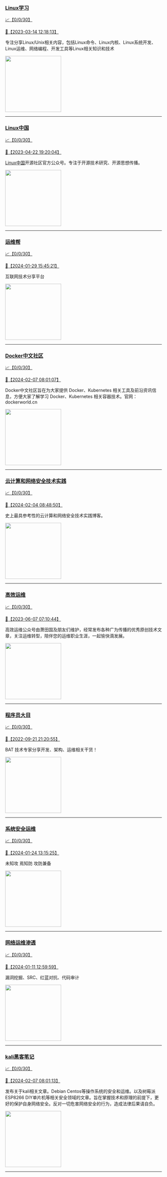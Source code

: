 
### [Linux学习](http://wechat.doonsec.com/wechat_echarts/?biz=MzI4MDEwNzAzNg==)

[:chart_with_upwards_trend:【0/0/30】](http://wechat.doonsec.com/wechat_echarts/?biz=MzI4MDEwNzAzNg==)

[:camera_flash:【2023-03-14 12:18:13】](https://mp.weixin.qq.com/s?__biz=MzI4MDEwNzAzNg==&mid=2649460110&idx=2&sn=d76412a9e0687ffe50c359ea4332a1a2&chksm=f3a2acfdc4d525ebb2f44288f886f46ce16507e0305ee1fcc74cb305757dd68610e87f461665&scene=27#wechat_redirect)

专注分享Linux/Unix相关内容，包括Linux命令、Linux内核、Linux系统开发、Linux运维、网络编程、开发工具等Linux相关知识和技术

<img align="top" width="180" src="http://open.weixin.qq.com/qr/code?username=gh_cb990d3ccd5f" alt="" />

---


### [Linux中国](http://wechat.doonsec.com/wechat_echarts/?biz=MjM5NjQ4MjYwMQ==)

[:chart_with_upwards_trend:【0/0/30】](http://wechat.doonsec.com/wechat_echarts/?biz=MjM5NjQ4MjYwMQ==)

[:camera_flash:【2023-04-22 19:20:04】](https://mp.weixin.qq.com/s?__biz=MjM5NjQ4MjYwMQ==&mid=2664678930&idx=3&sn=e1cd00ae476511afb34f4785124fb41a&chksm=bdcffd548ab87442b492af73b3af4e275b5439bd53b739798b806ed6947ab03e47e8efbe9a59&scene=27#wechat_redirect)

[Linux中国](https://linux.cn/)开源社区官方公众号。专注于开源技术研究、开源思想传播。

<img align="top" width="180" src="http://open.weixin.qq.com/qr/code?username=gh_52ef55f8adfd" alt="" />

---


### [运维帮](http://wechat.doonsec.com/wechat_echarts/?biz=MzA3MzYwNjQ3NA==)

[:chart_with_upwards_trend:【0/0/30】](http://wechat.doonsec.com/wechat_echarts/?biz=MzA3MzYwNjQ3NA==)

[:camera_flash:【2024-01-29 15:45:21】](https://mp.weixin.qq.com/s?__biz=MzA3MzYwNjQ3NA==&mid=2651301307&idx=1&sn=8e654245aa777289a07bf68534617080&chksm=85e5e79f690ac884d9146ee25ceb5db987f18932948471b507081e9a629b5e9f472a6732c2e1&scene=27#wechat_redirect)

互联网技术分享平台

<img align="top" width="180" src="http://open.weixin.qq.com/qr/code?username=gh_445a39329cd8" alt="" />

---


### [Docker中文社区](http://wechat.doonsec.com/wechat_echarts/?biz=MzI1NzI5NDM4Mw==)

[:chart_with_upwards_trend:【0/0/30】](http://wechat.doonsec.com/wechat_echarts/?biz=MzI1NzI5NDM4Mw==)

[:camera_flash:【2024-02-07 08:01:07】](https://mp.weixin.qq.com/s?__biz=MzI1NzI5NDM4Mw==&mid=2247496746&idx=1&sn=5e65133027fe6087fc7630a4827ae308&chksm=eb43c33bd342a8083b5d6c9b2390fac2f45f69e1e14ad463141cb46a5830eadf9f8d4caceb08&scene=27#wechat_redirect)

Docker中文社区旨在为大家提供 Docker、Kubernetes 相关工具及前沿资讯信息，方便大家了解学习 Docker、Kubernetes 相关容器技术。官网：dockerworld.cn

<img align="top" width="180" src="http://open.weixin.qq.com/qr/code?username=gh_8620cb9f61a5" alt="" />

---


### [云计算和网络安全技术实践](http://wechat.doonsec.com/wechat_echarts/?biz=MzA3MjM5MDc2Nw==)

[:chart_with_upwards_trend:【0/0/30】](http://wechat.doonsec.com/wechat_echarts/?biz=MzA3MjM5MDc2Nw==)

[:camera_flash:【2024-02-04 08:48:50】](https://mp.weixin.qq.com/s?__biz=MzA3MjM5MDc2Nw==&mid=2650748225&idx=1&sn=fb503f3cb358760547dc3e3984d62888&chksm=86376cf994e0945b45dd439e790ed339bbd6a690df3151e2f8998defd789acd9e497e899d747&scene=27&key=b4b838b4b33bd7f7b46d100d17816f0ba9550fef57e708596d817bfe5b29140985686b96a256629b4ff0c4875b24c977fbfe563d0dec9c6aaf0d8aa31a9147ba0bab8e6df3463707a31f2fc9f8515785bd5bf2e547741af9623be34cc1890482d79d4ff5c97ee44e531c9e6808f88bb81b99f55c89a3a1a5937fb5d7d044c270&ascene=0&uin=MzgxODQ4MjMz&devicetype=Windows+10+x64&version=63090819&lang=zh_CN&countrycode=GY&exportkey=n_ChQIAhIQC%2Fsh9bQcunBt26fYooGmRBLgAQIE97dBBAEAAAAAAIsdJbuEP9AAAAAOpnltbLcz9gKNyK89dVj0xgUcMg%2FbZrgcc5ljKqDNK8fXCfrrWF%2BCnlkmnxUmFkttvyn%2F2Y6RXpaHktiP7D4L7vxq%2BE%2B8ag49IxeLfAfrcUypM7jcHTv6a8DlhoYVsJyUCFqJohZvIe7RIVsOu6E0ia9k0TObyq7963ikzaScW%2BvbWYIFX3a%2FW1Lbu%2B3KQ%2FmdoUTUJvhQjcmGa7dHDY8unB1WNc4tSA4B1VBDdCyp0iT%2BK1o8LKgzPeSbn65j%2FNaE3T6l9SxxOAr%2B&acctmode=0&pass_ticket=X43Evx9CzeXJHmfoaAvKFjXWRq5Hzm5IId6XehjfYWS5gSzAqx0ShW5aCHtsjqi%2BerAzq2n2prwsFPZtFEN9CQ%3D%3D&wx_header=1&scene=27#wechat_redirect)

史上最具参考性的云计算和网络安全技术实践博客。

<img align="top" width="180" src="http://open.weixin.qq.com/qr/code?username=gh_34d6b0cb5633" alt="" />

---


### [高效运维](http://wechat.doonsec.com/wechat_echarts/?biz=MzA4Nzg5Nzc5OA==)

[:chart_with_upwards_trend:【0/0/30】](http://wechat.doonsec.com/wechat_echarts/?biz=MzA4Nzg5Nzc5OA==)

[:camera_flash:【2023-06-07 07:10:44】](https://mp.weixin.qq.com/s?__biz=MzA4Nzg5Nzc5OA==&mid=2651734637&idx=4&sn=2e47f69f965e98f599fed75ddb3837ef&chksm=8bc881c4bcbf08d2df71b5670c0499709a5281229287b15d178de64108ac464cd1f023287884&scene=27#wechat_redirect)

高效运维公众号由萧田国及朋友们维护，经常发布各种广为传播的优秀原创技术文章，关注运维转型，陪伴您的运维职业生涯，一起愉快滴发展。

<img align="top" width="180" src="http://open.weixin.qq.com/qr/code?username=gh_0fdeda7cb50a" alt="" />

---


### [程序员大目](http://wechat.doonsec.com/wechat_echarts/?biz=MzI4ODQ3NjE2OA==)

[:chart_with_upwards_trend:【0/0/30】](http://wechat.doonsec.com/wechat_echarts/?biz=MzI4ODQ3NjE2OA==)

[:camera_flash:【2022-09-21 21:20:55】](https://mp.weixin.qq.com/s?__biz=MzI4ODQ3NjE2OA==&mid=2247500356&idx=1&sn=69754a844e3a51a5427a0efec6aa45bd&chksm=ec3f5f23db48d6353810ef9157baf1fc90adbd884423aba73bd00450e5e6777e6e46dbe30489&scene=27&key=512fb80aa4f22d2a8ac8a7af6059d9b697eaef75ed0476d4690fc363cab93d636f7775d20d20fd3b1cd8bc051e62783ef79a2497a6b927846f0446f0af1324426177ebc087d480f11223e6aa409b2a26ab3d9ac220856bd51003dc89dc5306590dc812175fea69cf84266821b6f428181384d29a2d5a699f58c3d897ce4f980a&ascene=15&uin=MTA3Mzc3OTIzNQ%3D%3D&devicetype=Windows+Server+2016+x64&version=63070517&lang=zh_CN&session_us=gh_5f81484d311e&exportkey=AfaIj87lbeDD6CwHew4i%2FSM%3D&acctmode=0&pass_ticket=nP6spRM8hMyiazMifMuFetRdSji3u6F4iU1PoNglFE6zGbwDRWX%2F4QyvCBMQQBay&wx_header=0&fontgear=2&scene=27#wechat_redirect)

BAT 技术专家分享开发、架构、运维相关干货！

<img align="top" width="180" src="http://open.weixin.qq.com/qr/code?username=gh_e6849e368b5f" alt="" />

---


### [系统安全运维](http://wechat.doonsec.com/wechat_echarts/?biz=Mzk0NjE0NDc5OQ==)

[:chart_with_upwards_trend:【0/0/30】](http://wechat.doonsec.com/wechat_echarts/?biz=Mzk0NjE0NDc5OQ==)

[:camera_flash:【2024-01-24 13:15:25】](https://mp.weixin.qq.com/s?__biz=Mzk0NjE0NDc5OQ==&mid=2247522790&idx=2&sn=5b6bd039e20a31f8bce41ed30eed97f6&chksm=c2c7fadfcd2046ae35dc4413d726fd301a48e2c83ad3d11cd563b66b4ea6890705563315b244&scene=27#wechat_redirect)

未知攻 焉知防 攻防兼备

<img align="top" width="180" src="http://open.weixin.qq.com/qr/code?username=gh_2c298b630170" alt="" />

---


### [网络运维渗透](http://wechat.doonsec.com/wechat_echarts/?biz=MzA3MjMxODUwNg==)

[:chart_with_upwards_trend:【0/0/30】](http://wechat.doonsec.com/wechat_echarts/?biz=MzA3MjMxODUwNg==)

[:camera_flash:【2024-01-11 12:59:59】](https://mp.weixin.qq.com/s?__biz=MzA3MjMxODUwNg==&mid=2247486338&idx=1&sn=a3c369eb24d1c8e08490f3942159dd64&chksm=9eac6448f21ee9b026eef6f33120562027b8176e695d02156453d395d62a7119a00be69eed7e&scene=27#wechat_redirect)

漏洞挖掘、SRC、红蓝对抗、代码审计

<img align="top" width="180" src="http://open.weixin.qq.com/qr/code?username=gh_304f5239b3b0" alt="" />

---


### [kali黑客笔记](http://wechat.doonsec.com/wechat_echarts/?biz=MzkxMzIwNTY1OA==)

[:chart_with_upwards_trend:【0/0/30】](http://wechat.doonsec.com/wechat_echarts/?biz=MzkxMzIwNTY1OA==)

[:camera_flash:【2024-02-07 08:01:13】](https://mp.weixin.qq.com/s?__biz=MzkxMzIwNTY1OA==&mid=2247503201&idx=1&sn=8c7d6a19510dd133dbd60eab8ec250a2&chksm=c063188c14d4c557b540e0caa59d57829ca07490ce9a7b64c215bc31335c88bad9d682563727&scene=27&key=abe979c9663eced128ebfedc08942d8926ab263429678d9c81cb02cc94293265c3e86610fac1391ea2d3efb48bc4eb5aa807bf9b9100ce73b18d5b5870c44da457ebd15ea28a85e6091e1ba8ec127e757d7720fca2493a510a05935a039fd6c23d492e1130abb446cf00c6feb3d96d7e4f1faf964f24afd4887ea5885350d722&ascene=15&uin=NTY2NTA4NjQ%3D&devicetype=Windows+10+x64&version=63060012&lang=zh_CN&session_us=gh_aa4d8db71365&countrycode=AL&exportkey=n_ChQIAhIQ6IKmurGkn%2FXL%2B6gIMVlztBLuAQIE97dBBAEAAAAAAC2BNfFEWEMAAAAOpnltbLcz9gKNyK89dVj0MU5U33oZLpHo7AnzqhRmHnMnO0OB2LvS42PcU9NWRGHkS3DUEjUbPjQkVgSE4KN%2F3QS2ui6RHRUQhz4V6VFoaGiZJMPUfPEdiZUHUdEjhMmHwZuoHF%2Bvi4ab3DS68OljhsYT0oM1b%2BfaGTcAnt1nPzpOnQy0fK4hogIF%2BzdZkQnW%2BgAQfIFMiaBGut%2Fhg8gAc7quWXQ0nl18%2BynafDSmCVSReCTGG%2BG8iBWwK4rf%2FnvOww2VfR1jd9KI%2F5VlW5qFOYXOhnyE%2FlE%3D&acctmode=0&pass_ticket=UIWjyDrhiblSButkX%2B%2F%2BYh1jRZnrX8lADtcA7137gMJgvjOowiArSIWHNlPUUr%2BEnQC7Rno0k21G3jmftsjHGQ%3D%3D&wx_header=0&fontgear=2&scene=27#wechat_redirect)

发布关于kali相关文章。Debian Centos等操作系统的安全和运维。以及树莓派 ESP8266 DIY单片机等相关安全领域的文章。旨在掌握技术和原理的前提下，更好的保护自身网络安全。反对一切危害网络安全的行为，造成法律后果请自负。

<img align="top" width="180" src="http://open.weixin.qq.com/qr/code?username=gh_fbcaf351ddc1" alt="" />

---

